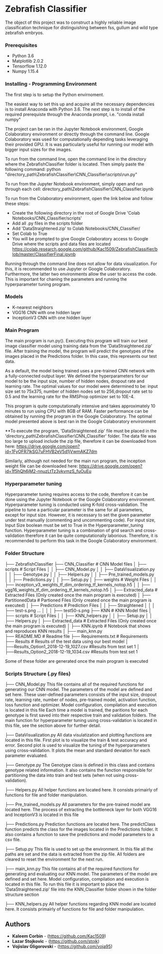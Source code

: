 ﻿# Zebrafish Classifier

The object of this project was to construct a highly reliable image classification technique
for distinguishing between fss, gullum and wild type zebrafish embryos.

### Prerequisites

- Python 3.6
- Matplotlib 2.0.2
- Tensorflow 1.12.0
- Numpy 1.15.4


### Installing - Programming Environment

The first step is to setup the Python envirnoment.

The easiest way to set this up and acquire all the necessary dependencies is to install Anaconda
with Python 3.6. The next step is to install of the required prerequiste through the Anaconda
prompt, i.e. "conda install numpy" 

The project can be ran in the Jupyter Notebook environment, Google Colaboratory environment or
directly through the command line. Google Colaboratory was used for computationally depending
tasks leveraging their provided GPU. It is was particularly useful for running our model with
bigger input sizes for the images. 

To run from the command line, open the command line in the directory where the ZebrafishClassifier 
folder is located. Then simply paste the following command:
python "directory_path\ZebrafishClassifier\CNN_Classifier\scripts\run.py"

To run from the Jupyter Notebook environment, simply open and run through each cell:
directory_path\ZebrafishClassifier\CNN_Classifier.ipynb

To run from the Colaboratory environment, open the link below and follow these steps:
  - Create the following directory in the root of Google Drive 'Colab Notebooks/CNN_Classifier/scripts'
  - Add all .py files in the scripts folder
  - Add 'DataStraightened.zip' to Colab Notebooks/CNN_Classifier/
  - Set Colab to True
  - You will be prompted to give Google Colaboratory access to Google Drive where the scripts and data
  files are located
https://colab.research.google.com/github/Kac1509/ZebrafishClassifier/blob/master/ClassifierFinal.ipynb

Running through the command line does not allow for data visualization. For this, it is recommended
to use Jupyter or Google Colaboratory. Furthermore, the latter two environments allow the user to access
the code. This is important for chaning the parameters and running the hyperparameter tuning program.

### Models

- K-nearest neighbors
- VGG16 CNN with one hidden layer
- InceptionV3 CNN with one hidden layer

### Main Program
The main program is run.py(). Executing this program will train our best image classifier model using
training data from the 'DataStraightened.zip' file. After training the model, the program will 
predict the genotypes of the images placed in the Predictions folder. In this case, this represents
our test data.

As a default, the model being trained uses a pre-trained CNN network with a fully-connected output
layer. We defined the hyperparameters for our model to be the input size, number of hidden nodes, 
dropout rate and learning rate. The optimal values for our model were determined to be: input size
set to 75x375, number of hidden nodes set to 256,dropout rate set to 0.5 and the learning rate for
the RMSProp optimizer set to 10E-4. 

This program is quite computationally intensive and takes approximately 10 minutes to run using CPU with
8GB of RAM. Faster performance can be obtained by running the program in the Google Colaboratory. 
The optimal model presented above is best ran in the Google Colaboratory environment

**To execute the program, 'DataStraightened.zip' file must be placed in the 
'directory_path\ZebrafishClassifier\CNN_Classifier\' folder. 
The data file was too large to upload include the zip file, therefore it can be downloaded from here:
https://drive.google.com/open?id=1FyOFR7lkSG7uFHVB2eV5d1jVwmAKZ7dm

Similarly, although not needed for the main run program, the inception weight file can be downloaded here:
https://drive.google.com/open?id=1f5hQh6jM2-nnuzLtTz3vkvmzS_fuOuEu

### Hyperparameter tuning
Hyperparameter tuning requires access to the code, therefore it can be done using the Jupyter Notebook
or the Google Colaboratory environment. Hyperparameter tuning is conducted using K-fold cross-validation.
The pipeline to tune a particular parameter is the same for all parameters, except for input size. However,
it is necessary to set the given parameter under test manually (commenting and uncommenting code). For 
input size, Input Size boolean must be set to True in the Hyperparameter_tuning function. Hyperparameter 
tuning is a combination of grid search and cross-validation therefore it can be quite computationally 
laborious. Therefore, it is recommended to perform this task in the Google Colaboratory environment.


### Folder Structure
├── ZebrafishClassifier
  ├── CNN_Classifier                          # CNN Model files 
  │   ├── scripts                             # Script Files
  │   │   ├── CNN_Model.py
  │   │   ├── DataVisualization.py
  │   │   ├── Genotype.py
  │   │   ├── Helpers.py
  │   │   ├── Pre_trained_models.py
  │   │   ├── Predictions.py
  │   │   ├── Setup.py
  │   ├── weights                             # Weight Files
  │   │   ├── inception_v3_weights_tf_dim_ordering_tf_kernels_notop.h5
  │   │   ├── vgg16_weights_tf_dim_ordering_tf_kernels_notop.h5
  │   ├── Extracted_data                      # Extracted Files (Only created once the main program is executed)
  │   ├── PartitionedData                     # Partioned Files (Only created once the main program is executed)
  │   ├── Predictions                         # Prediction Files
  │   │   ├── Straightened
  │   │   │   ├── test-s.png
       ...
  │   │   │   ├── test50-s.png 
  ├── KNN                           	       # KNN Model files
  │   ├── scripts                              # Script Files
  │   │   ├── KNN_helpers.py
  │   │   ├── Setup.py
  │   │   ├── Helpers.py
  │   ├── Extracted_data                       # Extracted Files (Only created once the main program is executed)
  │   ├── KNN.ipynb							   # Notebook that shows and reproduces KNN results
  │   ├── main_knn.py						   
  ├── README.MD                                # Readme file 
  ├── Requirements.txt                         # Requirements 
  ├── Results                                  # Results of the test data using our best model
  │   ├──Results_Option1_2018-12-19_1027.csv   #Results from test set 1
  │   ├──Results_Option2_2018-12-19_1034.csv   #Results from test set 1


Some of these folder are generated once the main program is executed

### Scripts Structure (.py files)
├── CNN_Model.py
This file contains all of the required functions for generating our CNN model. The parameters
of the model are defined and set here. These user-defined parameters consists of the input size, 
dropout rate, learning rate, number of nodes, pre-trained model, activation function, loss 
function and optimizer. Model configuration, compilation and execution is located in this file
Each time a model is trained, the paritions for each genotype is first saved into their respective
train and validation folders. The main function for hyperparameter tuning using cross-validation
is located in this file, see the section above for further detail.

├── DataVisualization.py
All data visulatization and plotting functions are located in this file. First plot is to
visualize the train & test accuracy and error. Second plot is used to visualize the tuning of
the hyperparameters using cross-validation. It plots the mean and standard deviation for each
parameter evaluated.

├── Genotype.py
The Genotype class is defined in this class and contains genotype related information. It also
contains the function responsible for partitioning the data into train and test sets (when not 
using cross-validation).

├── Helpers.py
All helper functions are located here. It consists primairly of functions for file and folder
manipulation.

├── Pre_trained_models.py
All parameters for the pre-trained model are located here. The process of extracting the bottleneck 
layer for both VGG16 and InceptionV3 is located in this file

├── Predictions.py
Prediction functions are located here. The predictClass function predicts the class for the images
located in the Predictions folder. It also contains a function to save the predictions and model
parameters to a csv file.

├── Setup.py
This file is used to set up the environment. In this file all the paths are set and the data is 
extracted from the zip file. All folders are cleared to reset the environment for the next run.

├── main_knn.py
This file contains all of the required functions for generating and evaluating our KNN model. The parameters
of the model are defined and set here. Model configuration, compilation and execution is located in this file.
To run this file it is important to place the 'DataStraightened.zip' file into the KNN_Classifier folder shown
in the folder structure section

├── KNN_helpers.py
All helper functions regarding KNN model are located here. It consists primairly of functions for file and folder
manipulation.

## Authors

* **Kaleem Corbin** - (https://github.com/Kac1509)
* **Lazar Stojkovic** - (https://github.com/stojk)
* **Vojislav Gligorovski** - (https://github.com/voja95)
